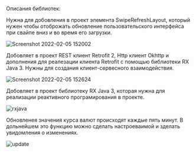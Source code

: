 Описания библиотек:

Нужна для добовления в проект элемента SwipeRefreshLayout, который нужен чтобы отоброжать обновление пользовательского интерфейса при свайпе вниз и во время его загрузки.


![Screenshot 2022-02-05 152002](https://user-images.githubusercontent.com/71824652/152643856-a976a4d1-3320-4eab-8848-5be0041edf54.png)

Добовляет в проект REST клиент Retrofit 2, Http клиент Okhttp и дополнения для реалезации клиента Retrofit с помощью библиотеки RX Java 3. Нужны для создания клиент-сервесного взаимодействия.

![Screenshot 2022-02-05 152624](https://user-images.githubusercontent.com/71824652/152644004-c587d2bf-74a5-4718-8f7e-92e32c78fe03.png)

Добовляет в проект библиотеку RX Java 3, которая нужна для реализации реактивного програмирования в проекте.

![rxjava](https://user-images.githubusercontent.com/71824652/152644166-c47bbb28-f14d-470b-a76a-3d5565364128.png)

Обновленея значения курса валют происходят каждые пять минут. В дольнейшем это функцию можно сделать настроеваимой и зделать увидомления о изменениях.

![update](https://user-images.githubusercontent.com/71824652/152644289-f260f9d4-3298-46bc-86a7-7a5982abee65.png)

